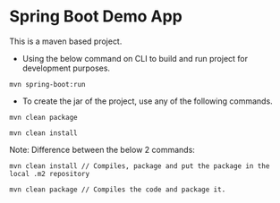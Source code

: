 # Spring Boot Demo App
 
 This is a maven based project. 
 
 - Using the below command on CLI to build and run project for development purposes.
 ```
 mvn spring-boot:run
 ```

- To create the jar of the project, use any of the following commands.

```
mvn clean package

mvn clean install
```

Note: Difference between the below 2 commands:

```
mvn clean install // Compiles, package and put the package in the local .m2 repository   

mvn clean package // Compiles the code and package it. 
```
